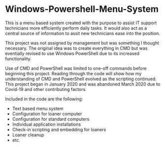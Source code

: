 # Windows-Powershell-Menu-System
This is a menu based system created with the purpose to assist IT support technicians more efficiently perform daily tasks. It would also act as a central source of information to assit new technicians ease into the position.

This project was not assigned by management but was something I thought necessary. The original idea was to create everything in CMD but was eventially revised to use Windows PowerShell due to its increased functionality.

Use of CMD and PowerShell was limited to one-off commands before beginning this project. Reading through the code will show how my understanding of CMD and PowerShell evolved as the scripting continued. This project began in January 2020 and was abandoned March 2020 due to Covid-19 and other contributing factors. 

Included in the code are the following:
- Text based menu system
- Configuration for loaner computer
- Configuration for standard computers
- Individual application installations
- Check-in scripting and embedding for loaners
- Loaner cleanup
- etc. 

